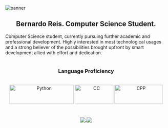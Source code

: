 ![banner](https://i.imgur.com/qURfXXU.png)
<h2 align="center"> Bernardo Reis. Computer Science Student. </h2>

Computer Science student, currently pursuing further academic and professional development. Highly interested in most technological usages and a strong believer of the possibilities brought upfront by smart development allied with effort and dedication.

<h1> </h1>

<h3 align = "center"> Language Proficiency </h3>
<div style="display: inline_block" align="center"><br>
  <img align="center" alt="Python" height="60" width="200" src="https://img.shields.io/badge/Python-3776AB?style=for-the-badge&logo=python&logoColor=white">
  <img align="center" alt="CC" height="60" width="120" src="https://img.shields.io/badge/C-00599C?style=for-the-badge&logo=c&logoColor=white">
  <img align="center" alt="CPP" height="60" width="150" src="https://img.shields.io/badge/C%2B%2B-00599C?style=for-the-badge&logo=c%2B%2B&logoColor=white">
</div>

<h1> </h1>

<div align="center">
<a href="https://github.com/anuraghazra/github-readme-stats">
  <img align="center" src="https://github-readme-stats.vercel.app/api?username=bereis01&show_icons=true&theme=jolly" />
</a>
<a href="https://github.com/anuraghazra/convoychat">
  <img align="center" src="https://github-readme-stats.vercel.app/api/top-langs/?username=bereis01&theme=jolly&layout=compact" />
</a>
</div>
